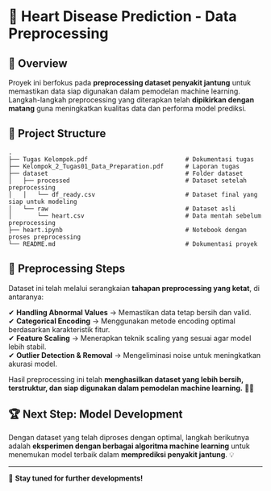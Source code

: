 # 💖 Heart Disease Prediction - Data Preprocessing

## 📌 **Overview**
Proyek ini berfokus pada **preprocessing dataset penyakit jantung** untuk memastikan data siap digunakan dalam pemodelan machine learning. Langkah-langkah preprocessing yang diterapkan telah **dipikirkan dengan matang** guna meningkatkan kualitas data dan performa model prediksi.

## 📂 **Project Structure**
```
.
├── Tugas Kelompok.pdf                           # Dokumentasi tugas
├── Kelompok_2_Tugas01_Data_Preparation.pdf      # Laporan tugas
├── dataset                                      # Folder dataset
│   ├── processed                                # Dataset setelah preprocessing
│   │   └── df_ready.csv                         # Dataset final yang siap untuk modeling
│   └── raw                                      # Dataset asli
│       └── heart.csv                            # Data mentah sebelum preprocessing
├── heart.ipynb                                  # Notebook dengan proses preprocessing
└── README.md                                    # Dokumentasi proyek
```

## 🔎 **Preprocessing Steps**
Dataset ini telah melalui serangkaian **tahapan preprocessing yang ketat**, di antaranya:

✔ **Handling Abnormal Values** → Memastikan data tetap bersih dan valid.  
✔ **Categorical Encoding** → Menggunakan metode encoding optimal berdasarkan karakteristik fitur.  
✔ **Feature Scaling** → Menerapkan teknik scaling yang sesuai agar model lebih stabil.  
✔ **Outlier Detection & Removal** → Mengeliminasi noise untuk meningkatkan akurasi model.  

Hasil preprocessing ini telah **menghasilkan dataset yang lebih bersih, terstruktur, dan siap digunakan dalam pemodelan machine learning.** 🚀🔥

## 🏆 **Next Step: Model Development**
Dengan dataset yang telah diproses dengan optimal, langkah berikutnya adalah **eksperimen dengan berbagai algoritma machine learning** untuk menemukan model terbaik dalam **memprediksi penyakit jantung**. 💡

---

🚀 **Stay tuned for further developments!**